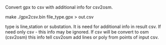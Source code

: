 Convert gpx to csv with additional info for csv2osm.

make
./gpx2csv.bin file_type.gpx > out.csv

type is line,station or substation.
It is need for additional info in result csv. 
If need only csv - this info may be ignored. If csv will be
convert to osm (csv2osm) this info tell csv2osm add lines or
poly from points of input csv.


